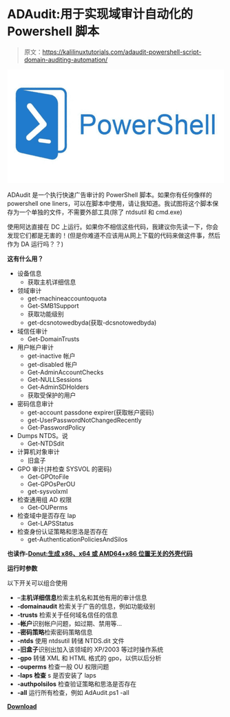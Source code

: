 # ADAudit:用于实现域审计自动化的 Powershell 脚本

> 原文：<https://kalilinuxtutorials.com/adaudit-powershell-script-domain-auditing-automation/>

[![ADAudit  : Powershell Script To Do Domain Auditing Automation](img/437cfa96a7b11b419a86c025511b9a06.png "ADAudit  : Powershell Script To Do Domain Auditing Automation")](https://1.bp.blogspot.com/-4mgW2kw8w9s/XclyHZd8WlI/AAAAAAAADXs/4S71RVSQD9I7zX-R-5PerLLXOwChCgvOwCLcBGAsYHQ/s1600/Powershell.png)

ADAudit 是一个执行快速广告审计的 PowerShell 脚本。如果你有任何像样的 powershell one liners，可以在脚本中使用，请让我知道。我试图将这个脚本保存为一个单独的文件，不需要外部工具(除了 ntdsutil 和 cmd.exe)

使用阿达直接在 DC 上运行。如果你不相信这些代码，我建议你先读一下，你会发现它们都是无害的！(但是你难道不应该用从网上下载的代码来做这件事，然后作为 DA 运行吗？？)

**这有什么用？**

*   设备信息
    *   获取主机详细信息
*   领域审计
    *   get-machineaccountoquota
    *   Get-SMB1Support
    *   获取功能级别
    *   get-dcsnotowedbyda(获取-dcsnotowedbyda)
*   域信任审计
    *   Get-DomainTrusts
*   用户帐户审计
    *   get-inactive 帐户
    *   get-disabled 帐户
    *   Get-AdminAccountChecks
    *   Get-NULLSessions
    *   Get-AdminSDHolders
    *   获取受保护的用户
*   密码信息审计
    *   get-account passdone expirer(获取帐户密码)
    *   get-UserPasswordNotChangedRecently
    *   Get-PasswordPolicy
*   Dumps NTDS。说
    *   Get-NTDSdit
*   计算机对象审计
    *   旧盒子
*   GPO 审计(并检查 SYSVOL 的密码)
    *   Get-GPOtoFile
    *   Get-GPOsPerOU
    *   get-sysvolxml
*   检查通用组 AD 权限
    *   Get-OUPerms
*   检查域中是否存在 lap
    *   Get-LAPSStatus
*   检查身份认证策略和思洛是否存在
    *   get-AuthenticationPoliciesAndSilos

**也读作-[Donut:生成 x86、x64 或 AMD64+x86 位置无关的外壳代码](http://kalilinuxtutorials.com/donut-x86-x64-or-amd64x86-shellcode/)**

**运行时参数**

以下开关可以组合使用

*   –**主机详细信息**检索主机名和其他有用的审计信息
*   **-domainaudit** 检索关于广告的信息，例如功能级别
*   **-trusts** 检索关于任何域名信任的信息
*   **-帐户**识别帐户问题，如过期、禁用等…
*   **-密码策略**检索密码策略信息
*   **-ntds** 使用 ntdsutil 转储 NTDS.dit 文件
*   **-旧盒子**识别出加入该领域的 XP/2003 等过时操作系统
*   **-gpo** 转储 XML 和 HTML 格式的 gpo，以供以后分析
*   **-ouperms** 检查一般 OU 权限问题
*   **-laps 检查** s 是否安装了 laps
*   **-authpolsilos** 检查验证策略和思洛是否存在
*   **-all** 运行所有检查，例如 AdAudit.ps1 -all

[**Download**](https://github.com/phillips321/adaudit)